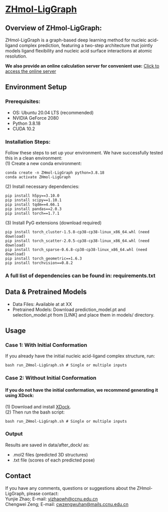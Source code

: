# [ZHmol-LigGraph](http://zhaoserver.com.cn/ZHmol-LigGraph/ZHmol-LigGraph.html)

## Overview of ZHmol-LigGraph: 
ZHmol-LigGraph is a graph-based deep learning method for nucleic acid-ligand complex prediction, featuring a two-step architecture that jointly models ligand flexibility and nucleic acid surface interactions at atomic resolution.

**We also provide an online calculation server for convenient use:** 
[Click to access the online server](http://zhaoserver.com.cn/ZHmol-LigGraph/ZHmol-LigGraph.html)

## Environment Setup

### Prerequisites:
* OS: Ubuntu 20.04 LTS (recommended)
* NVIDIA GeForce 2080
* Python 3.8.18
* CUDA 10.2

### Installation Steps:
Follow these steps to set up your environment. We have successfully tested this in a clean environment:  
(1) Create a new conda environment:
```
conda create -n ZHmol-LigGraph python=3.8.18
conda activate ZHmol-LigGraph
```

(2) Install necessary dependencies:
```
pip install h5py==3.10.0
pip install scipy==1.10.1
pip install tqdm==4.66.1
pip install pandas==2.0.3
pip install torch==1.7.1
```

(3) Install PyG extensions (download required)
```
pip install torch_cluster-1.5.8-cp38-cp38-linux_x86_64.whl (need download)
pip install torch_scatter-2.0.5-cp38-cp38-linux_x86_64.whl (need download)
pip install torch_sparse-0.6.8-cp38-cp38-linux_x86_64.whl (need download)
pip install torch_geometric==1.6.3
pip install torchvision==0.8.2
```

### A full list of dependencies can be found in: requirements.txt

## Data & Pretrained Models
* Data Files​​: Available at at XX
* Pretrained Models​​: Download prediction_model.pt and selection_model.pt from [LINK] and place them in models/ directory.

## Usage

### Case 1: With Initial Conformation
If you already have the initial nucleic acid-ligand complex structure, run:

```
bash run_ZHmol-LigGraph.sh # Single or multiple inputs
```

### Case 2: Without Initial Conformation
#### If you do not have the initial conformation, we recommend generating it using XDock:
(1) Download and install [XDock](http://huanglab.phys.hust.edu.cn/XDock/).  
(2) Then run the bash script:
```
bash run_ZHmol-LigGraph.sh # Single or multiple inputs
```

### Output
Results are saved in data/after_dock/ as:
* .mol2 files (predicted 3D structures)
* .txt file (scores of each predicted pose)

## Contact
If you have any comments, questions or suggestions about the ZHmol-LigGraph, please contact:  
Yunjie Zhao; E-mail: yjzhaowh@ccnu.edu.cn  
Chengwei Zeng; E-mail: cwzengwuhan@mails.ccnu.edu.cn
